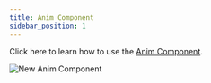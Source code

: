 ```yaml
---
title: Anim Component
sidebar_position: 1
---
```


Click here to learn how to use the [Anim Component][1].

![New Anim Component](/images/user-manual/anim/new_anim_component.png)

[1]: /user-manual/scenes/components/anim/

